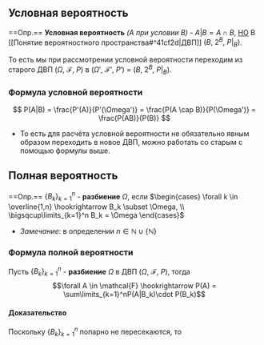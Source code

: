 ## Условная вероятность

==Опр.== **Условная вероятность** *($A$ при условии $B$)* - $A|B = A \cap B$, <u>НО</u> В [[Понятие вероятностного пространства#^41cf2d|ДВП]] $(B,\ 2^B,\ P|_{B})$.

То есть мы при рассмотрении условной вероятности переходим из старого ДВП $(\Omega,\ \mathcal{F},\ P)$ в $(\Omega',\ \mathcal{F'},\ P')$ = $(B,\ 2^B,\ P|_{B})$.

### Формула условной вероятности
$$
P(A|B) = \frac{P'(A)}{P'(\Omega')} = \frac{P(A \cap B)}{P(\Omega')} = \frac{P(AB)}{P(B)}
$$

- То есть для расчёта условной вероятности не обязательно явным образом переходить в новое ДВП, можно работать со старым с помощью формулы выше.

## Полная вероятность

==Опр.== $\{B_k\}_{k=1}^n$ - **разбиение** $\Omega$, если $\begin{cases} \forall k \in \overline{1,n} \hookrightarrow B_k \subset \Omega, \\ \bigsqcup\limits_{k=1}^n B_k = \Omega \end{cases}$

- *Замечание*: в определении $n \in \mathbb{N} \cup \{\mathbb{N}\}$
### Формула полной вероятности
Пусть $\{B_k\}_{k=1}^n$ - **разбиение** $\Omega$ в ДВП $(\Omega,\ \mathcal{F},\ P)$, тогда $$\forall A \in \mathcal{F} \hookrightarrow P(A) = \sum\limits_{k=1}^nP(A|B_k)\cdot P(B_k)$$
#### Доказательство
Поскольку $\{B_k\}_{k=1}^n$ попарно не пересекаются, то 
